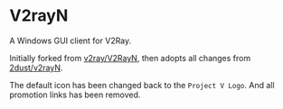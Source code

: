 # V2rayN

A Windows GUI client for V2Ray.

Initially forked from [v2ray/V2RayN](https://github.com/v2ray/V2RayN), then adopts all changes from [2dust/v2rayN](https://github.com/2dust/v2rayN).

The default icon has been changed back to the `Project V Logo`. And all promotion links has been removed.
